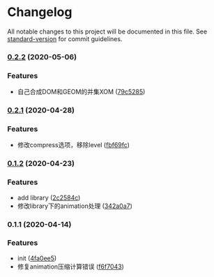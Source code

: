 # Changelog

All notable changes to this project will be documented in this file. See [standard-version](https://github.com/conventional-changelog/standard-version) for commit guidelines.

### [0.2.2](https://github.com/karasjs/compress-karas/compare/v0.2.1...v0.2.2) (2020-05-06)


### Features

* 自己合成DOM和GEOM的并集XOM ([79c5285](https://github.com/karasjs/compress-karas/commit/79c5285fa208cf1a54f888a8487ee08a9b10f16a))

### [0.2.1](https://github.com/karasjs/compress-karas/compare/v0.1.2...v0.2.1) (2020-04-28)


### Features

* 修改compress选项，移除level ([fbf69fc](https://github.com/karasjs/compress-karas/commit/fbf69fca57e95824030959346a508dcf03a42eb9))

### [0.1.2](https://github.com/karasjs/compress-karas/compare/v0.1.1...v0.1.2) (2020-04-23)


### Features

* add library ([2c2584c](https://github.com/karasjs/compress-karas/commit/2c2584c24dc18a4e777ad8d2155b58a6c98be48a))
* 修改library下的animation处理 ([342a0a7](https://github.com/karasjs/compress-karas/commit/342a0a77690d0a8fd6b793ecabed69c95fa952cd))

### 0.1.1 (2020-04-14)


### Features

* init ([4fa0ee5](https://github.com/karasjs/compress-karas/commit/4fa0ee56b184d82d4f4ed4c044385e7da8be398f))
* 修复animation压缩计算错误 ([f6f7043](https://github.com/karasjs/compress-karas/commit/f6f7043769e273136e64426688762e829bb57ae6))
